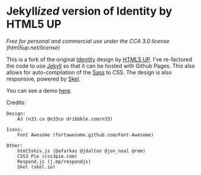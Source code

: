 # Jekyll*ized* version of Identity by HTML5 UP

*Free for personal and commercial use under the CCA 3.0 license (html5up.net/license)*

This is a fork of the original [Identity](https://html5up.net/uploads/demos/identity/#)
design by [HTML5 UP](https://html5up.net). I've re-factored the code to use [Jekyll](https://jekyllrb.com)
so that it can be hosted with Github Pages. This also allows for auto-compilation of the [Sass](http://sass-lang.cpm)
to CSS. The design is also responsive, powered by [Skel](http://skel.io).

You can see a demo [here](http://mrhornsby.github.io/html5up-identity).

Credits:

	Design:
		AJ (n33.co @n33co dribbble.com/n33)

	Icons:
		Font Awesome (fortawesome.github.com/Font-Awesome)

	Other:
		html5shiv.js (@afarkas @jdalton @jon_neal @rem)
		CSS3 Pie (css3pie.com)
		Respond.js (j.mp/respondjs)
		Skel (skel.io)
